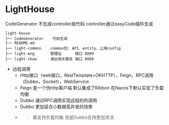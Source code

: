 # LightHouse

CodeGenerator 不生成controller层代码 
controller通过easyCode插件生成


```
light-house
├── CodeGenerator    代码生成
├── README.md        
├── light-common    common包: API、entity、公用config
├── light-mng       管理站      端口 8099
├── light-show      演出相关服务 端口 8089

```


- 远程调用 
  - Http接口（web接口，RestTemplate+OKHTTP），Feign，RPC调用（Dubbo，Socket），WebService
  - Feign 是一个伪http客户端 默认集成了Ribbon 在Nacos下默认实现了负载均衡
  - Dubbo 通过RPC调用实现远程的的调用
  - Dubbo 更加适合小数据高并发的场景
  - > 都支持负载均衡 但是Dubbo支持更加灵活